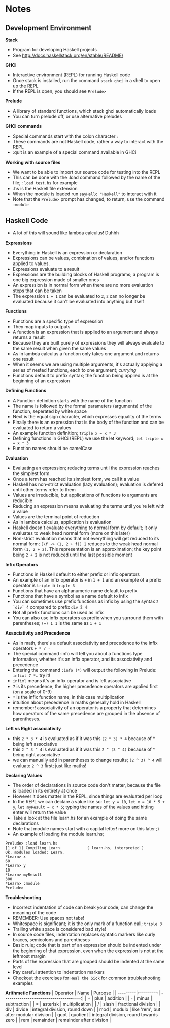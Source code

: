 # Notes
## Development Environment
**Stack**
- Program for developing Haskell projects
- See http://docs.haskellstack.org/en/stable/README/

**GHCi**
- Interactive environment (REPL) for running Haskell code
- Once stack is installed, run the command `stack ghci` in a shell to open up the REPL
- If the REPL is open, you should see `Prelude>`

**Prelude**
- A library of standard functions, which stack ghci automatically loads
- You can turn prelude off, or use alternative preludes

**GHCi commands**
- Special commands start with the colon character `:`
- These commands are not Haskell code, rather a way to interact with the REPL
- :quit is an example of a special command available in GHCi

**Working with source files**
- We want to be able to import our source code for testing into the REPL
- This can be done with the :load command followed by the name of the file; `:load test.hs` for example
- .hs is the Haskell file extension
- When the module is loaded run `sayHello "Haskell"` to interact with it
- Note that the `Prelude>` prompt has changed, to return, use the command `:module`

## Haskell Code
- A lot of this will sound like lambda calculus! Duhhh

**Expressions**
- Everything in Haskell is an expression or declaration
- Expressions can be values, combination of values, and/or functions applied to values.
- Expressions evaluate to a result
- Expressions are the building blocks of Haskell programs; a program is one big expression made of smaller ones
- An expression is in normal form when there are no more evaluation steps that can be taken
- The expression `1 + 1` can be evaluated to `2`, `2` can no longer be evaluated because it can't be evaluated into anything but itself

**Functions**
- Functions are a specific type of expression
- They map inputs to outputs
- A function is an expression that is applied to an argument and always returns a result
- Because they are built purely of expressions they will always evaluate to the same result when given the same values
- As in lambda calculus a function only takes one argument and returns one result
- When it seems we are using multiple arguments, it's actually applying a series of nested functions, each to one argument; *currying*
- Functions default to prefix syntax; the function being applied is at the beginning of an expression

**Defining Functions**
- A Function definition starts with the name of the function
- The name is followed by the formal parameters (arguments) of the function, seperated by white space
- Next is the equal sign character, which expresses equality of the terms
- Finally there is an expression that is the body of the function and can be evaluated to return a values
- An example function definition; `triple x = x * 3`
- Defining functions in GHCi (REPL) we use the let keyword; `let triple x = x * 3`
- Function names should be camelCase

**Evaluation**
- Evaluating an expression; reducing terms until the expression reaches the simplest form.
- Once a term has reached its simplest form, we call it a value
- Haskell has non-strict evaluation (lazy evaluation); evaluation is defered until other terms refer to them
- Values are irreducible, but applications of functions to arguments are reducible
- Reducing an expression means evaluating the terms until you're left with a value
- Values are the terminal point of reduction
- As in lambda calculus, application is evaluation
- Haskell doesn't evaluate everything to normal form by default; it only evaluates to weak head normal form (more on this later)
- Non-strict evaluation means that not everything will get reduced to its normal form; `(\f -> (1, 2 + f)) 2` reduces to the weak head normal form `(1, 2 + 2)`. This representation is an approximation; the key point being `2 + 2` is not reduced until the last possible moment

**Infix Operators**
- Functions in Haskell default to either prefix or infix operators
- An example of an infix operator is `+` in `1 + 1` and an example of a prefix operator is `triple` in `triple 3`
- Functions that have an alphanumeric name default to prefix
- Functions that have a symbol as a name default to infix
- You can sometimes use prefix functions as infix by using the syntax ``2 `div` 4`` compared to prefix `div 2 4`
- Not all prefix functions can be used as infix
- You can also use infix operators as prefix when you surround them with parentheses; `(+) 1 1` is the same as `1 + 1`

**Associativity and Precedence**
- As in math, there's a default associativity and precedence to the infix operators `+ * / -`
- The special command :info will tell you about a functions type information, whether it's an infix operator, and its associativity and precedence
- Entering the command `:info (*)` will output the following in Prelude: `infixl 7 *`.. try it!
- `infixl` means it's an infix operator and is left associative
- `7` is its precedence; the higher precedence operators are applied first (on a scale of 0-9)
- `*` is the infix function name, in this case multiplication
- intuition about precedence in maths generally hold in Haskell
- remember! associativity of an operator is a property that determines how operators of the same precedence are grouped in the absence of parentheses.

**Left vs Right associativity**
- this `2 * 3 * 4` is evaluated as if it was this `(2 * 3) * 4` because of * being left associative
- this `2 ^ 3 ^ 4` is evaluated as if it was this `2 ^ (3 ^ 4)` because of ^ being right associative
- we can manually add in parentheses to change results; `(2 ^ 3) ^ 4` will evaluate `2 ^ 3` first; just like maths!

**Declaring Values**
- The order of declarations in source code don't matter, because the file is loaded in its entirety at once
- However it does matter in the REPL, since things are evaluated per loop
- In the REPL we can declare a value like so: `let y = 10`, `let x = 10 * 5 + y`, `let myResult = x * 5`; typing the names of the values and hitting enter will return the value
- Take a look at the file learn.hs for an example of doing the same declarations
- Note that module names start with a capital letter! more on this later ;)
- An example of loading the module learn.hs;
```
Prelude> :load learn.hs
[1 of 1] Compiling Learn            ( learn.hs, interpreted )
Ok, modules loaded: Learn.
*Learn> x
60
*Learn> y
10
*Learn> myResult
300
*Learn> :module
Prelude>
```

**Troubleshooting**
- Incorrect indentation of code can break your code; can change the meaning of the code
- REMEMBER: Use spaces not tabs!
- Whitespace is significant; it is the only mark of a function call; `triple 3`
- Trailing white space is considered bad style!
- In source code files, indentation replaces syntatic markers like curly braces, semicolons and parentheses
- Basic rule; code that is part of an expression should be indented under the beginning of that expression, even when the expression is not at the leftmost margin
- Parts of the expression that are grouped should be indented at the same level
- Pay careful attention to indentation markers
- Checkout the exercises for `Heal the Sick` for common troubleshooting examples

**Arithmetic Functions**
| Operator | Name      | Purpose                                |
| ---------|:---------:| --------------------------------------:|
| +        | plus      | addition                               |
| -        | minus     | subtraction                            |
| *        | asterisk  | multiplication                         |
| /        | slash     | fractional division                    |
| div      | divide    | integral division, round down          |
| mod      | modulo    | like 'rem', but after modular division |
| quot     | quotient  | integral division, round towards zero  |
| rem      | remainder | remainder after division               |
